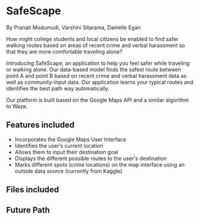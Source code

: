 # SafeScape

By Pranati Modumudi, Varshini Sitarama, Danielle Egan

How might college students and local citizens be enabled to find safer walking routes based on areas of recent crime and verbal harassment so that they are more comfortable traveling alone?

Introducing SafeScape, an application to help you feel safer while traveling or walking alone. Our data-based model finds the safest route between point A and point B based on recent crime and verbal harassment data as well as community-input data. Our application learns your typical routes and identifies the best path way automatically. 

Our platform is built based on the Google Maps API and a similar algorithm to Waze.

## Features included
- Incorporates the Google Maps User Interface
- Identifies the user’s current location
- Allows them to input their destination goal
- Displays the different possible routes to the user's destination
- Marks different spots (crime locations) on the map interface using an outside data source (currently from Kaggle)

## Files included

## Future Path
